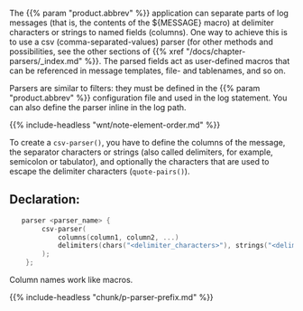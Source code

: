 ---
---
<!-- DISCLAIMER: This file is based on the syslog-ng Open Source Edition documentation https://github.com/balabit/syslog-ng-ose-guides/commit/2f4a52ee61d1ea9ad27cb4f3168b95408fddfdf2 and is used under the terms of The syslog-ng Open Source Edition Documentation License. The file has been modified by Axoflow. -->
The {{% param "product.abbrev" %}} application can separate parts of log messages (that is, the contents of the ${MESSAGE} macro) at delimiter characters or strings to named fields (columns). One way to achieve this is to use a csv (comma-separated-values) parser (for other methods and possibilities, see the other sections of {{% xref "/docs/chapter-parsers/_index.md" %}}. The parsed fields act as user-defined macros that can be referenced in message templates, file- and tablenames, and so on.

Parsers are similar to filters: they must be defined in the {{% param "product.abbrev" %}} configuration file and used in the log statement. You can also define the parser inline in the log path.

{{% include-headless "wnt/note-element-order.md" %}}

To create a `csv-parser()`, you have to define the columns of the message, the separator characters or strings (also called delimiters, for example, semicolon or tabulator), and optionally the characters that are used to escape the delimiter characters (`quote-pairs()`).


## Declaration:

```c
   parser <parser_name> {
        csv-parser(
            columns(column1, column2, ...)
            delimiters(chars("<delimiter_characters>"), strings("<delimiter_strings>"))
        );
    };

```


Column names work like macros.

{{% include-headless "chunk/p-parser-prefix.md" %}}

